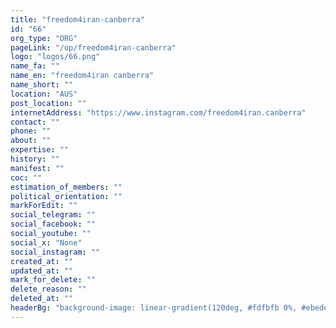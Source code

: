 ```yaml
---
title: "freedom4iran-canberra"
id: "66"
org_type: "ORG"
pageLink: "/op/freedom4iran-canberra"
logo: "logos/66.png"
name_fa: ""
name_en: "freedom4iran canberra"
name_short: ""
location: "AUS"
post_location: ""
internetAddress: "https://www.instagram.com/freedom4iran.canberra"
contact: ""
phone: ""
about: ""
expertise: ""
history: ""
manifest: ""
coc: ""
estimation_of_members: ""
political_orientation: ""
markForEdit: ""
social_telegram: ""
social_facebook: ""
social_youtube: ""
social_x: "None"
social_instagram: ""
created_at: ""
updated_at: ""
mark_for_delete: ""
delete_reason: ""
deleted_at: ""
headerBg: "background-image: linear-gradient(120deg, #fdfbfb 0%, #ebedee 100%);"
---
```


